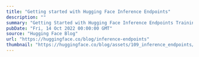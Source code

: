 ```yaml
---
title: "Getting started with Hugging Face Inference Endpoints"
description: ""
summary: "Getting Started with Hugging Face Inference Endpoints Training machine learning models has become qu..."
pubDate: "Fri, 14 Oct 2022 00:00:00 GMT"
source: "Hugging Face Blog"
url: "https://huggingface.co/blog/inference-endpoints"
thumbnail: "https://huggingface.co/blog/assets/109_inference_endpoints/endpoints05.png"
---
```


